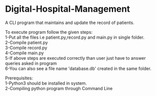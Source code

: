 # Digital-Hospital-Management
A CLI program that maintains and update the record of patients.<br />


To execute program follow the given steps:<br />
1-Put all the files i.e patient.py,record.py and main.py in single folder.<br />
2-Compile patient.py<br />
3-Compile record.py<br />
4-Compile main.py<br />
5-If above steps are executed correctly than user just have to answer queries asked in program<br />
6-You can also see a file name 'database.db' created in the same folder.<br />

Prerequisites:<br />
1-Python3 should be installed in system.<br />
2-Compiling python program through Command Line
